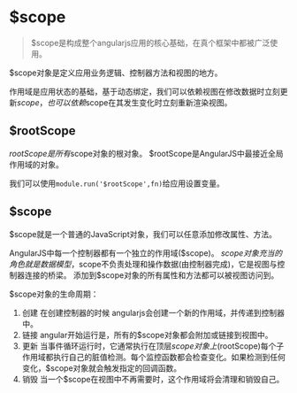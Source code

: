 # $scope
> $scope是构成整个angularjs应用的核心基础，在真个框架中都被广泛使用。

$scope对象是定义应用业务逻辑、控制器方法和视图的地方。

作用域是应用状态的基础，基于动态绑定，我们可以依赖视图在修改数据时立刻更新$scope，也可以依赖$scope在其发生变化时立刻重新渲染视图。

## $rootScope
$rootScope是所有$scope对象的根对象。
$rootScope是AngularJS中最接近全局作用域的对象。

我们可以使用`module.run('$rootScope',fn)`给应用设置变量。
## $scope
$scope就是一个普通的JavaScript对象，我们可以任意添加修改属性、方法。

AngularJS中每一个控制器都有一个独立的作用域($scope)。
$scope对象充当的角色就是数据模型，$scope不负责处理和操作数据(由控制器完成)，它是视图与控制器连接的桥梁。
添加到$scope对象的所有属性和方法都可以被视图访问到。

$scope对象的生命周期：
1. 创建
在创建控制器的时候 angularjs会创建一个新的作用域，并传递到控制器中。
2. 链接
angular开始运行是，所有的$scope对象都会附加或链接到视图中。
3. 更新
当事件循环运行时，它通常执行在顶层$scope对象上($rootScope)每个子作用域都执行自己的脏值检测。每个监控函数都会检查变化。如果检测到任何变化，$scope对象就会触发指定的回调函数。
4. 销毁
当一个$scope在视图中不再需要时，这个作用域将会清理和销毁自己。

